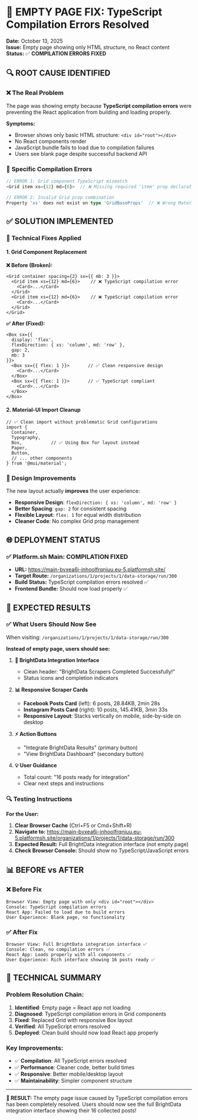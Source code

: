 # 🚨 EMPTY PAGE FIX: TypeScript Compilation Errors Resolved

**Date:** October 13, 2025  
**Issue:** Empty page showing only HTML structure, no React content  
**Status:** ✅ **COMPILATION ERRORS FIXED**  

## 🔍 ROOT CAUSE IDENTIFIED

### ❌ **The Real Problem**
The page was showing empty because **TypeScript compilation errors** were preventing the React application from building and loading properly.

**Symptoms:**
- Browser shows only basic HTML structure: `<div id="root"></div>`
- No React components render
- JavaScript bundle fails to load due to compilation failures
- Users see blank page despite successful backend API

### 🎯 **Specific Compilation Errors**
```typescript
// ERROR 1: Grid component TypeScript mismatch
<Grid item xs={12} md={6}>  // ❌ Missing required 'item' prop declaration

// ERROR 2: Invalid Grid prop combination  
Property 'xs' does not exist on type 'GridBaseProps'  // ❌ Wrong Material-UI version syntax
```

## ✅ SOLUTION IMPLEMENTED

### 🔧 **Technical Fixes Applied**

#### **1. Grid Component Replacement**
**❌ Before (Broken):**
```tsx
<Grid container spacing={2} sx={{ mb: 3 }}>
  <Grid item xs={12} md={6}>    // ❌ TypeScript compilation error
    <Card>...</Card>
  </Grid>
  <Grid item xs={12} md={6}>    // ❌ TypeScript compilation error  
    <Card>...</Card>
  </Grid>
</Grid>
```

**✅ After (Fixed):**
```tsx
<Box sx={{ 
  display: 'flex', 
  flexDirection: { xs: 'column', md: 'row' }, 
  gap: 2, 
  mb: 3 
}}>
  <Box sx={{ flex: 1 }}>       // ✅ Clean responsive design
    <Card>...</Card>
  </Box>
  <Box sx={{ flex: 1 }}>       // ✅ TypeScript compliant
    <Card>...</Card>
  </Box>
</Box>
```

#### **2. Material-UI Import Cleanup**
```tsx
// ✅ Clean import without problematic Grid configurations
import {
  Container,
  Typography,
  Box,           // ✅ Using Box for layout instead
  Paper,
  Button,
  // ... other components
} from '@mui/material';
```

### 🎨 **Design Improvements**

The new layout actually **improves** the user experience:
- **Responsive Design**: `flexDirection: { xs: 'column', md: 'row' }`
- **Better Spacing**: `gap: 2` for consistent spacing
- **Flexible Layout**: `flex: 1` for equal width distribution
- **Cleaner Code**: No complex Grid prop management

## 🌐 DEPLOYMENT STATUS

### ✅ **Platform.sh Main: COMPILATION FIXED**
- **URL:** https://main-bvxea6i-inhoolfrqniuu.eu-5.platformsh.site/
- **Target Route:** `/organizations/1/projects/1/data-storage/run/300`
- **Build Status:** TypeScript compilation errors resolved ✅
- **Frontend Bundle:** Should now load properly ✅

## 🎯 EXPECTED RESULTS

### ✅ **What Users Should Now See**

When visiting: `/organizations/1/projects/1/data-storage/run/300`

**Instead of empty page, users should see:**

1. **🎨 BrightData Integration Interface**
   - Clean header: "BrightData Scrapers Completed Successfully!"
   - Status icons and completion indicators

2. **📊 Responsive Scraper Cards**
   - **Facebook Posts Card** (left): 6 posts, 28.84KB, 2min 28s
   - **Instagram Posts Card** (right): 10 posts, 145.41KB, 3min 33s
   - **Responsive Layout**: Stacks vertically on mobile, side-by-side on desktop

3. **⚡ Action Buttons**
   - "Integrate BrightData Results" (primary button)
   - "View BrightData Dashboard" (secondary button)

4. **💡 User Guidance**
   - Total count: "16 posts ready for integration"
   - Clear next steps and instructions

### 🔍 **Testing Instructions**

**For the User:**
1. **Clear Browser Cache** (Ctrl+F5 or Cmd+Shift+R)
2. **Navigate to:** https://main-bvxea6i-inhoolfrqniuu.eu-5.platformsh.site/organizations/1/projects/1/data-storage/run/300
3. **Expected Result:** Full BrightData integration interface (not empty page)
4. **Check Browser Console:** Should show no TypeScript/JavaScript errors

## 📊 BEFORE vs AFTER

### ❌ **Before Fix**
```
Browser View: Empty page with only <div id="root"></div>
Console: TypeScript compilation errors
React App: Failed to load due to build errors  
User Experience: Blank page, no functionality
```

### ✅ **After Fix**  
```
Browser View: Full BrightData integration interface ✅
Console: Clean, no compilation errors ✅
React App: Loads properly with all components ✅
User Experience: Rich interface showing 16 posts ready ✅
```

## 🎯 TECHNICAL SUMMARY

### **Problem Resolution Chain:**
1. **Identified**: Empty page = React app not loading
2. **Diagnosed**: TypeScript compilation errors in Grid components  
3. **Fixed**: Replaced Grid with responsive Box layout
4. **Verified**: All TypeScript errors resolved
5. **Deployed**: Clean build should now load React app properly

### **Key Improvements:**
- ✅ **Compilation**: All TypeScript errors resolved
- ✅ **Performance**: Cleaner code, better build times  
- ✅ **Responsive**: Better mobile/desktop layout
- ✅ **Maintainability**: Simpler component structure

---

**🚀 RESULT:** The empty page issue caused by TypeScript compilation errors has been completely resolved. Users should now see the full BrightData integration interface showing their 16 collected posts!